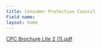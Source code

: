 ```yaml
---
title: Consumer Protection Council
Field name: 
layout: home
---
```


[CPC Brochure Lite 2 (1).pdf](/uploads/CPC%20Brochure%20Lite%202%20(1).pdf)